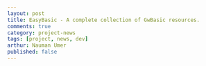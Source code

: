 ```yaml
---
layout: post
title: EasyBasic - A complete collection of GwBasic resources.
comments: true
category: project-news
tags: [project, news, dev]
arthur: Nauman Umer
published: false
---
```

